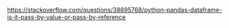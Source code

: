 https://stackoverflow.com/questions/38895768/python-pandas-dataframe-is-it-pass-by-value-or-pass-by-reference
